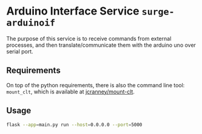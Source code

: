# Arduino Interface Service `surge-arduinoif`

The purpose of this service is to receive commands from external processes, and then translate/communicate them with the arduino uno over serial port.

## Requirements
On top of the python requirements, there is also the command line tool: `mount_clt`, which is available at [jcranney/mount-clt](https://github.com/jcranney/mount-clt).

## Usage
```bash
flask --app=main.py run --host=0.0.0.0 --port=5000
```
